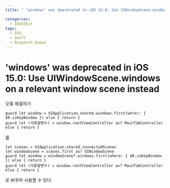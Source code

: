 ```yaml
---
title: " 'windows' was deprecated in iOS 15.0: Use UIWindowScene.windows on a relevant window scene instead "

categories:
  - IOSUIkit
tags:
  - IOS
  - Swift
  - Dispatch Queue
---
```


# 'windows' was deprecated in iOS 15.0: Use UIWindowScene.windows on a relevant window scene instead
오류 해결하기
~~~
guard let window = UIApplication.shared.windows.first(whrer: { $0.isKeyWindow }) else { return }
guard let (사용할변수) = window.rootViewController as? MainTabController else { return }
~~~
를
~~~
let scenes = UIApplication.shared.connectedScenes
let windowScene = scenes.first as? UIWindowScene
guard let window = windowScene?.windows.first(where: { $0.isKeyWindow }) else { return }
guard let (사용할변수) = window.rootViewController as? MainTabController else { return }
~~~
로 바꾸어 사용할 수 있다.
